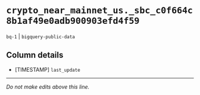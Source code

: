 # `crypto_near_mainnet_us._sbc_c0f664c8b1af49e0adb900903efd4f59`
`bq-1` | `bigquery-public-data`

## Column details
* [TIMESTAMP] `last_update`

-------------------------------------------------------------------------------
*Do not make edits above this line.*
